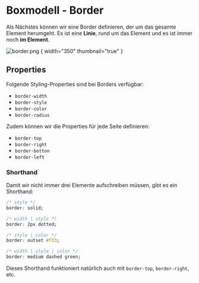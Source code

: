 # Boxmodell - Border

<show-structure depth="2" />

Als Nächstes können wir eine Border definieren, der um das gesamte Element herumgeht. Es ist eine **Linie**, rund um das Element und es ist immer noch
**im Element**.

![border.png](border.png) { width="350" thumbnail="true" }

## Properties

Folgende Styling-Properties sind bei Borders verfügbar:

- `border-width`
- `border-style`
- `border-color`
- `border-radius`

Zudem können wir die Properties für jede Seite definieren:

- `border-top`
- `border-right`
- `border-botton`
- `border-left`

### Shorthand

Damit wir nicht immer drei Elemente aufschreiben müssen, gibt es ein Shorthand:

```CSS
/* style */
border: solid;

/* width | style */
border: 2px dotted;

/* style | color */
border: outset #f33;

/* width | style | color */
border: medium dashed green;
```

Dieses Shorthand funktioniert natürlich auch mit `border-top`, `border-right`, etc.
